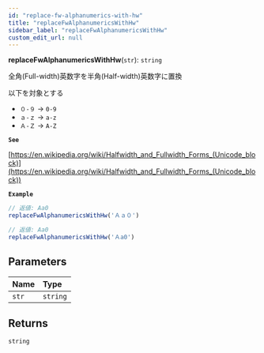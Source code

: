 ```yaml
---
id: "replace-fw-alphanumerics-with-hw"
title: "replaceFwAlphanumericsWithHw"
sidebar_label: "replaceFwAlphanumericsWithHw"
custom_edit_url: null
---
```


**replaceFwAlphanumericsWithHw**(`str`): `string`

全角(Full-width)英数字を半角(Half-width)英数字に置換

以下を対象とする
- `０-９` → `0-9`
- `ａ-ｚ` → `a-z`
- `Ａ-Ｚ` → `A-Z`

**`See`**

[https://en.wikipedia.org/wiki/Halfwidth_and_Fullwidth_Forms_(Unicode_block)](https://en.wikipedia.org/wiki/Halfwidth_and_Fullwidth_Forms_(Unicode_block))

**`Example`**

```ts
// 返値: Aa0
replaceFwAlphanumericsWithHw('Ａａ０')

// 返値: Aa0
replaceFwAlphanumericsWithHw('Ａa0')
```

## Parameters

| Name | Type |
| :------ | :------ |
| `str` | `string` |

## Returns

`string`
